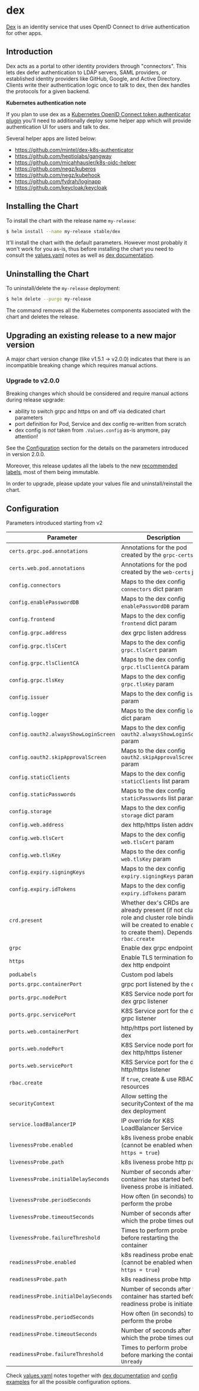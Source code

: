 # dex

[Dex][dex] is an identity service that uses OpenID Connect to drive authentication for other apps.

## Introduction

Dex acts as a portal to other identity providers through "connectors". This lets dex defer authentication to LDAP servers, SAML providers, or established identity providers like GitHub, Google, and Active Directory. Clients write their authentication logic once to talk to dex, then dex handles the protocols for a given backend.

**Kubernetes authentication note**

If you plan to use dex as a [Kubernetes OpenID Connect token authenticator plugin](http://kubernetes.io/docs/admin/authentication/#openid-connect-tokens) you'll need to additionally deploy some helper app which will provide authentication UI for users and talk to dex.

Several helper apps are listed below:
  - https://github.com/mintel/dex-k8s-authenticator
  - https://github.com/heptiolabs/gangway
  - https://github.com/micahhausler/k8s-oidc-helper
  - https://github.com/negz/kuberos
  - https://github.com/negz/kubehook
  - https://github.com/fydrah/loginapp
  - https://github.com/keycloak/keycloak

## Installing the Chart

To install the chart with the release name `my-release`:

```sh
$ helm install --name my-release stable/dex
```

It'll install the chart with the default parameters. However most probably it won't work for you as-is, thus before installing the chart you need to consult the [values.yaml](values.yaml) notes as well as [dex documentation][dex].

## Uninstalling the Chart

To uninstall/delete the `my-release` deployment:

```sh
$ helm delete --purge my-release
```

The command removes all the Kubernetes components associated with the chart and deletes the release.

## Upgrading an existing release to a new major version

A major chart version change (like v1.5.1 -> v2.0.0) indicates that there is an incompatible breaking change which requires manual actions.

### Upgrade to v2.0.0

Breaking changes which should be considered and require manual actions during release upgrade:

- ability to switch grpc and https on and off via dedicated chart parameters
- port definition for Pod, Service and dex config re-written from scratch
- dex config is _not_ taken from `.Values.config` as-is anymore, pay attention!

See the [Configuration](#configuration) section for the details on the parameters introduced in version 2.0.0.

Moreover, this release updates all the labels to the new [recommended labels](https://github.com/helm/charts/blob/master/REVIEW_GUIDELINES.md#names-and-labels), most of them being immutable.

In order to upgrade, please update your values file and uninstall/reinstall the chart.

## Configuration

Parameters introduced starting from v2

| Parameter | Description | Default |
| --------- | ----------- | ------- |
| `certs.grpc.pod.annotations` | Annotations for the pod created by the `grpc-certs` job | `{}` |
| `certs.web.pod.annotations` | Annotations for the pod created by the `web-certs` job | `{}` |
| `config.connectors` | Maps to the dex config `connectors` dict param | `{}` |
| `config.enablePasswordDB` | Maps to the dex config `enablePasswordDB` param | `true` |
| `config.frontend` | Maps to the dex config `frontend` dict param | `""` |
| `config.grpc.address` | dex grpc listen address | `127.0.0.1` |
| `config.grpc.tlsCert` | Maps to the dex config `grpc.tlsCert` param | `/etc/dex/tls/grpc/server/tls.crt` |
| `config.grpc.tlsClientCA` | Maps to the dex config `grpc.tlsClientCA` param | `/etc/dex/tls/grpc/ca/tls.crt` |
| `config.grpc.tlsKey` | Maps to the dex config `grpc.tlsKey` param | `/etc/dex/tls/grpc/server/tls.key` |
| `config.issuer` | Maps to the dex config `issuer` param | `http://dex.io:8080` |
| `config.logger` | Maps to the dex config `logger` dict param | `{"level": "debug"}` |
| `config.oauth2.alwaysShowLoginScreen` | Maps to the dex config `oauth2.alwaysShowLoginScreen` param | `false` |
| `config.oauth2.skipApprovalScreen` | Maps to the dex config `oauth2.skipApprovalScreen` param | `true` |
| `config.staticClients` | Maps to the dex config `staticClients` list param | `""` |
| `config.staticPasswords` | Maps to the dex config `staticPasswords` list param | `""` |
| `config.storage` | Maps to the dex config `storage` dict param | `{"type": "kubernetes", "config": {"inCluster": true}}` |
| `config.web.address` | dex http/https listen address | `0.0.0.0` |
| `config.web.tlsCert` | Maps to the dex config `web.tlsCert` param | `/etc/dex/tls/https/server/tls.crt` |
| `config.web.tlsKey` | Maps to the dex config `web.tlsKey` param | `/etc/dex/tls/https/server/tls.key` |
| `config.expiry.signingKeys` | Maps to the dex config `expiry.signingKeys` param | `6h` |
| `config.expiry.idTokens` | Maps to the dex config `expiry.idTokens` param | `24h` |
| `crd.present` | Whether dex's CRDs are already present (if not cluster role and cluster role binding will be created to enable dex to create them). Depends on `rbac.create` | `false` |
| `grpc` | Enable dex grpc endpoint | `true` |
| `https` | Enable TLS termination for the dex http endpoint | `false` |
| `podLabels` | Custom pod labels | `{}` |
| `ports.grpc.containerPort` | grpc port listened by the dex | `5000` |
| `ports.grpc.nodePort` | K8S Service node port for the dex grpc listener | `35000` |
| `ports.grpc.servicePort` | K8S Service port for the dex grpc listener | `35000` |
| `ports.web.containerPort` | http/https port listened by the dex | `5556` |
| `ports.web.nodePort` | K8S Service node port for the dex http/https listener | `32000` |
| `ports.web.servicePort` | K8S Service port for the dex http/https listener | `32000` |
| `rbac.create` | If `true`, create & use RBAC resources | `true` |
| `securityContext` | Allow setting the securityContext of the main dex deployment | `` |
| `service.loadBalancerIP` | IP override for K8S LoadBalancer Service | `""` |
| `livenessProbe.enabled` | k8s liveness probe enabled (cannot be enabled when `https = true`) | `false` |
| `livenessProbe.path` |  k8s liveness probe http path | `"/healthz"`  |
| `livenessProbe.initialDelaySeconds` | Number of seconds after the container has started before liveness probe is initiated.  |  `1` |
| `livenessProbe.periodSeconds` | How often (in seconds) to perform the probe | `10`  |
| `livenessProbe.timeoutSeconds` | Number of seconds after which the probe times out | `1`  |
| `livenessProbe.failureThreshold` | Times to perform probe before restarting the container | `3`  |
| `readinessProbe.enabled` | k8s readiness probe enabled (cannot be enabled when `https = true`) | `false`  |
| `readinessProbe.path` |  k8s readiness probe http path | `"/healthz"`  |
| `readinessProbe.initialDelaySeconds` | Number of seconds after the container has started before readiness probe is initiated.  |  `1` |
| `readinessProbe.periodSeconds` | How often (in seconds) to perform the probe  |  `10` |
| `readinessProbe.timeoutSeconds` | Number of seconds after which the probe times out | `1`  |
| `readinessProbe.failureThreshold` | Times to perform probe before marking the container `Unready` |  `3` |


Check [values.yaml](values.yaml) notes together with [dex documentation][dex] and [config examples](https://github.com/dexidp/dex/tree/master/examples) for all the possible configuration options.


[dex]: https://github.com/dexidp/dex

